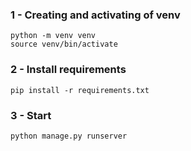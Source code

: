 ### 1 - Creating and activating of venv
```shell
python -m venv venv
source venv/bin/activate
```

### 2 - Install requirements
```shell
pip install -r requirements.txt
```

### 3 - Start
```shell
python manage.py runserver
```